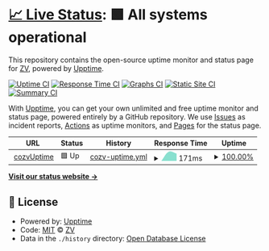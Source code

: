 # [📈 Live Status](https://cozv.github.io/cozv.github.io): <!--live status--> **🟩 All systems operational**

This repository contains the open-source uptime monitor and status page for [ZV](https://cozv.github.io/cozv.github.io), powered by [Upptime](https://github.com/upptime/upptime).

[![Uptime CI](https://github.com/cozv/cozv.github.io/workflows/Uptime%20CI/badge.svg)](https://github.com/cozv/cozv.github.io/actions?query=workflow%3A%22Uptime+CI%22)
[![Response Time CI](https://github.com/cozv/cozv.github.io/workflows/Response%20Time%20CI/badge.svg)](https://github.com/cozv/cozv.github.io/actions?query=workflow%3A%22Response+Time+CI%22)
[![Graphs CI](https://github.com/cozv/cozv.github.io/workflows/Graphs%20CI/badge.svg)](https://github.com/cozv/cozv.github.io/actions?query=workflow%3A%22Graphs+CI%22)
[![Static Site CI](https://github.com/cozv/cozv.github.io/workflows/Static%20Site%20CI/badge.svg)](https://github.com/cozv/cozv.github.io/actions?query=workflow%3A%22Static+Site+CI%22)
[![Summary CI](https://github.com/cozv/cozv.github.io/workflows/Summary%20CI/badge.svg)](https://github.com/cozv/cozv.github.io/actions?query=workflow%3A%22Summary+CI%22)

With [Upptime](https://upptime.js.org), you can get your own unlimited and free uptime monitor and status page, powered entirely by a GitHub repository. We use [Issues](https://github.com/cozv/cozv.github.io/issues) as incident reports, [Actions](https://github.com/cozv/cozv.github.io/actions) as uptime monitors, and [Pages](https://cozv.github.io/cozv.github.io) for the status page.

<!--start: status pages-->
<!-- This summary is generated by Upptime (https://github.com/upptime/upptime) -->
<!-- Do not edit this manually, your changes will be overwritten -->
<!-- prettier-ignore -->
| URL | Status | History | Response Time | Uptime |
| --- | ------ | ------- | ------------- | ------ |
| <img alt="" src="https://www.cozv.com/favicon.ico" height="13"> [cozvUptime](https://www.cozv.com) | 🟩 Up | [cozv-uptime.yml](https://github.com/cozv/cozv.github.io/commits/HEAD/history/cozv-uptime.yml) | <details><summary><img alt="Response time graph" src="./graphs/cozv-uptime/response-time-week.png" height="20"> 171ms</summary><br><a href="https://cozv.github.io/cozv.github.io/history/cozv-uptime"><img alt="Response time 171" src="https://img.shields.io/endpoint?url=https%3A%2F%2Fraw.githubusercontent.com%2Fcozv%2Fcozv.github.io%2FHEAD%2Fapi%2Fcozv-uptime%2Fresponse-time.json"></a><br><a href="https://cozv.github.io/cozv.github.io/history/cozv-uptime"><img alt="24-hour response time 171" src="https://img.shields.io/endpoint?url=https%3A%2F%2Fraw.githubusercontent.com%2Fcozv%2Fcozv.github.io%2FHEAD%2Fapi%2Fcozv-uptime%2Fresponse-time-day.json"></a><br><a href="https://cozv.github.io/cozv.github.io/history/cozv-uptime"><img alt="7-day response time 171" src="https://img.shields.io/endpoint?url=https%3A%2F%2Fraw.githubusercontent.com%2Fcozv%2Fcozv.github.io%2FHEAD%2Fapi%2Fcozv-uptime%2Fresponse-time-week.json"></a><br><a href="https://cozv.github.io/cozv.github.io/history/cozv-uptime"><img alt="30-day response time 171" src="https://img.shields.io/endpoint?url=https%3A%2F%2Fraw.githubusercontent.com%2Fcozv%2Fcozv.github.io%2FHEAD%2Fapi%2Fcozv-uptime%2Fresponse-time-month.json"></a><br><a href="https://cozv.github.io/cozv.github.io/history/cozv-uptime"><img alt="1-year response time 171" src="https://img.shields.io/endpoint?url=https%3A%2F%2Fraw.githubusercontent.com%2Fcozv%2Fcozv.github.io%2FHEAD%2Fapi%2Fcozv-uptime%2Fresponse-time-year.json"></a></details> | <details><summary><a href="https://cozv.github.io/cozv.github.io/history/cozv-uptime">100.00%</a></summary><a href="https://cozv.github.io/cozv.github.io/history/cozv-uptime"><img alt="All-time uptime 100.00%" src="https://img.shields.io/endpoint?url=https%3A%2F%2Fraw.githubusercontent.com%2Fcozv%2Fcozv.github.io%2FHEAD%2Fapi%2Fcozv-uptime%2Fuptime.json"></a><br><a href="https://cozv.github.io/cozv.github.io/history/cozv-uptime"><img alt="24-hour uptime 100.00%" src="https://img.shields.io/endpoint?url=https%3A%2F%2Fraw.githubusercontent.com%2Fcozv%2Fcozv.github.io%2FHEAD%2Fapi%2Fcozv-uptime%2Fuptime-day.json"></a><br><a href="https://cozv.github.io/cozv.github.io/history/cozv-uptime"><img alt="7-day uptime 100.00%" src="https://img.shields.io/endpoint?url=https%3A%2F%2Fraw.githubusercontent.com%2Fcozv%2Fcozv.github.io%2FHEAD%2Fapi%2Fcozv-uptime%2Fuptime-week.json"></a><br><a href="https://cozv.github.io/cozv.github.io/history/cozv-uptime"><img alt="30-day uptime 100.00%" src="https://img.shields.io/endpoint?url=https%3A%2F%2Fraw.githubusercontent.com%2Fcozv%2Fcozv.github.io%2FHEAD%2Fapi%2Fcozv-uptime%2Fuptime-month.json"></a><br><a href="https://cozv.github.io/cozv.github.io/history/cozv-uptime"><img alt="1-year uptime 100.00%" src="https://img.shields.io/endpoint?url=https%3A%2F%2Fraw.githubusercontent.com%2Fcozv%2Fcozv.github.io%2FHEAD%2Fapi%2Fcozv-uptime%2Fuptime-year.json"></a></details>

<!--end: status pages-->

[**Visit our status website →**](https://cozv.github.io/cozv.github.io)

## 📄 License

- Powered by: [Upptime](https://github.com/upptime/upptime)
- Code: [MIT](./LICENSE) © [ZV](https://cozv.github.io/cozv.github.io)
- Data in the `./history` directory: [Open Database License](https://opendatacommons.org/licenses/odbl/1-0/)
